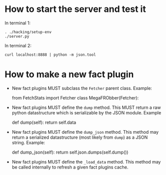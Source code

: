 # How to start the server and test it

In terminal 1:

    . ./hacking/setup-env
    ./server.py

In terminal 2:

    curl localhost:8888 | python -m json.tool


# How to make a new fact plugin


* New fact plugins MUST subclass the `Fetcher` parent class. Example:

    from FetchStats import Fetcher
    class MegaFRObber(Fetcher):


* New fact plugins MUST define the `dump` method. This MUST return a
  raw python datastructure which is serializable by the JSON
  module. Example

    def dump(self):
        return self.data


* New fact plugins MUST define the `dump_json` method. This method may
  return a serialized datastructure (most likely from `dump`) as a
  JSON string. Example:

    def dump_json(self):
        return self.json.dumps(self.dump())

* New fact plugins MUST define the `_load_data` method. This method
  may be called internally to refresh a given fact plugins cache.
